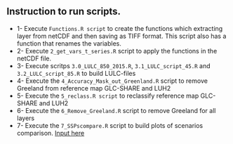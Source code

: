 ## Instruction to run scripts.

- 1- Execute ``Functions.R script`` to create the functions which extracting layer from netCDF and then saving as TIFF format. This script also has a function that renames the variables. 
- 2- Execute ``2_get_vars_t_series.R`` script to apply the functions in the netCDF file.
- 3- Execute scritps ``3.0_LULC_850_2015.R``, ``3.1_LULC_script_45.R`` and ``3.2_LULC_script_85.R`` to build LULC-files 
- 4- Execute the ``4_Accuracy_Mask_out_Greenland.R`` script to remove Greeland from reference map GLC-SHARE and LUH2
- 5- Execute the ``5_reclass.R script`` to reclassify reference map GLC-SHARE and LUH2
- 6- Execute the ``6_Remove_Greeland.R`` script to remove Greeland for all layers
- 7- Execute the ``7_SSPscompare.R`` script to build plots of scenarios comparison. [Input here](https://github.com/Tai-Rocha/LUH2_Data/tree/master/ssp_data_results)
